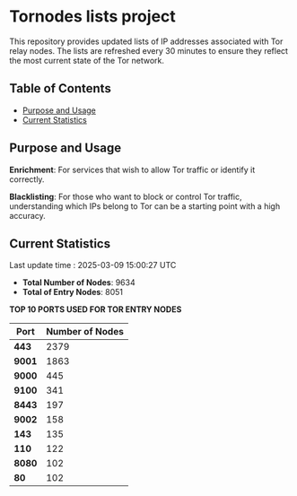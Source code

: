 # Tornodes lists project

This repository provides updated lists of IP addresses associated with Tor relay nodes. The lists are refreshed every 30 minutes to ensure they reflect the most current state of the Tor network.

## Table of Contents

- [Purpose and Usage](#purpose-and-usage)
- [Current Statistics](#current-statistics)


## Purpose and Usage

**Enrichment**: For services that wish to allow Tor traffic or identify it correctly.

**Blacklisting**: For those who want to block or control Tor traffic, understanding which IPs belong to Tor can be a starting point with a high accuracy.

## Current Statistics

Last update time : 2025-03-09 15:00:27 UTC

- **Total Number of Nodes**: 9634
- **Total of Entry Nodes**: 8051

**TOP 10 PORTS USED FOR TOR ENTRY NODES**

| **Port** | **Number of Nodes** |
|------|-----------------|
| **443**   | 2379  |
| **9001**   | 1863  |
| **9000**   | 445  |
| **9100**   | 341  |
| **8443**   | 197  |
| **9002**   | 158  |
| **143**   | 135  |
| **110**   | 122  |
| **8080**   | 102  |
| **80**   | 102  |

